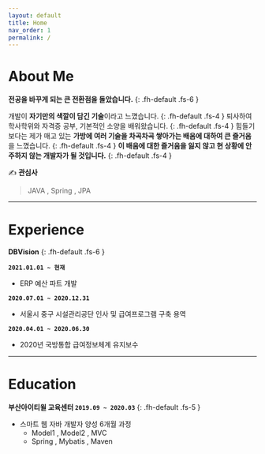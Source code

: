 ```yaml
---
layout: default
title: Home
nav_order: 1
permalink: /
---
```


# **About Me**

**전공을 바꾸게 되는 큰 전환점을 돌았습니다.**
{: .fh-default .fs-6 }

개발이 **자기만의 색깔이 담긴 기술**이라고 느꼈습니다.
{: .fh-default .fs-4 }
퇴사하여 학사학위와 자격증 공부, 기본적인 소양을 배워왔습니다.
{: .fh-default .fs-4 }
힘들기보다는 제가 매고 있는 **가방에 여러 기술을 차곡차곡 쌓아가는 배움에 대하여 큰 즐거움**을 느꼈습니다.
{: .fh-default .fs-4 }
**이 배움에 대한 즐거움을 잃지 않고 현 상황에 안주하지 않는 개발자가 될 것입니다.**
{: .fh-default .fs-4 }

✍ **관심사**
> JAVA , Spring , JPA

***

# **Experience**

**DBVision**
{: .fh-default .fs-6 }

**`2021.01.01 ~ 현재`**
- ERP 예산 파트 개발

**`2020.07.01 ~ 2020.12.31`**
- 서울시 중구 시설관리공단 인사 및 급여프로그램 구축 용역

**`2020.04.01 ~ 2020.06.30`**
-	2020년 국방통합 급여정보체계 유지보수


***

# **Education**

**부산아이티윌 교육센터 `2019.09 ~ 2020.03`**
{: .fh-default .fs-5 }
- 스마트 웹 자바 개발자 양성 6개월 과정
  - Model1 , Model2 , MVC
  - Spring , Mybatis , Maven
